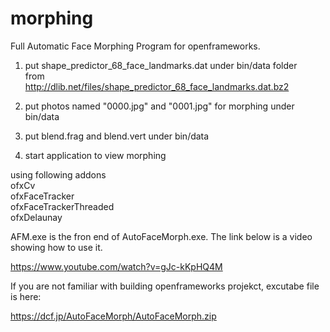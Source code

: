 # morphing
Full Automatic Face Morphing Program for openframeworks.

1. put shape_predictor_68_face_landmarks.dat  under bin/data folder  
from  
http://dlib.net/files/shape_predictor_68_face_landmarks.dat.bz2

2. put photos named "0000.jpg" and "0001.jpg" for morphing under bin/data

3. put blend.frag and blend.vert under bin/data

4. start application to view morphing 


using following addons  
ofxCv  
ofxFaceTracker  
ofxFaceTrackerThreaded  
ofxDelaunay  

AFM.exe is the fron end of AutoFaceMorph.exe.
The link below is a video showing how to use it.

https://www.youtube.com/watch?v=gJc-kKpHQ4M  

If you are not familiar with building openframeworks projekct,
excutabe file is here:

https://dcf.jp/AutoFaceMorph/AutoFaceMorph.zip

